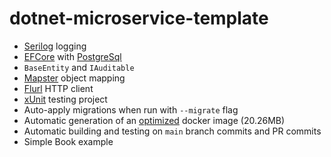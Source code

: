 # dotnet-microservice-template

- [Serilog](https://serilog.net/) logging
- [EFCore](https://github.com/dotnet/efcore) with [PostgreSql](https://github.com/npgsql/efcore.pg)
- `BaseEntity` and `IAuditable`
- [Mapster](https://github.com/MapsterMapper/Mapster) object mapping
- [Flurl](https://flurl.dev/docs/fluent-http/) HTTP client
- [xUnit](https://xunit.net/) testing project
- Auto-apply migrations when run with  `--migrate` flag
- Automatic generation of an [optimized](https://www.thorsten-hans.com/how-to-build-smaller-and-secure-docker-images-for-net5/) docker image (20.26MB)
- Automatic building and testing on `main` branch commits and PR commits
- Simple Book example